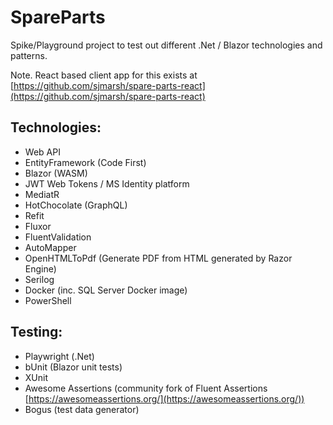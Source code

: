 # SpareParts

Spike/Playground project to test out different .Net / Blazor technologies and patterns.

Note. React based client app for this exists at [https://github.com/sjmarsh/spare-parts-react](https://github.com/sjmarsh/spare-parts-react)

## Technologies:
- Web API
- EntityFramework (Code First)
- Blazor (WASM)
- JWT Web Tokens / MS Identity platform
- MediatR
- HotChocolate (GraphQL)
- Refit
- Fluxor
- FluentValidation
- AutoMapper
- OpenHTMLToPdf (Generate PDF from HTML generated by Razor Engine)
- Serilog
- Docker (inc. SQL Server Docker image)
- PowerShell

## Testing:
- Playwright (.Net)
- bUnit (Blazor unit tests)
- XUnit
- Awesome Assertions (community fork of Fluent Assertions [https://awesomeassertions.org/](https://awesomeassertions.org/))
- Bogus (test data generator)
